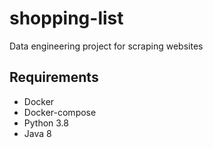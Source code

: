 # shopping-list
Data engineering project for scraping websites

## Requirements
- Docker
- Docker-compose
- Python 3.8
- Java 8
